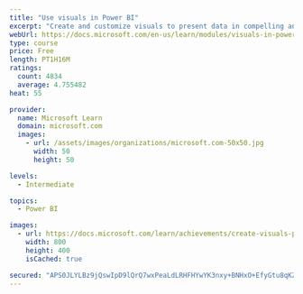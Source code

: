 ```yaml
---
title: "Use visuals in Power BI"
excerpt: "Create and customize visuals to present data in compelling and insightful ways."
webUrl: https://docs.microsoft.com/en-us/learn/modules/visuals-in-power-bi/
type: course
price: Free
length: PT1H16M
ratings:
  count: 4834
  average: 4.755482
heat: 55

provider:
  name: Microsoft Learn
  domain: microsoft.com
  images:
    - url: /assets/images/organizations/microsoft.com-50x50.jpg
      width: 50
      height: 50

levels:
  - Intermediate

topics:
  - Power BI

images:
  - url: https://docs.microsoft.com/learn/achievements/create-visuals-power-bi-desktop-social.png
    width: 800
    height: 400
    isCached: true

secured: "APS0JLYLBz9jQswIpD9lQrQ7wxPeaLdLRHFHYwYK3nxy+BNHxO+EfyGtu8qKZ8luPB0QPPU/M2M96P29ef9UvwprxyyFDEkjnbAVJY87xdGXX1EOFPDGwGUD1r/3O0onPXXhAZuSkEGbUxjefsQhRaXGmqprUotiCkKcYKGmR2uUZodXX5JEeN94gfK5fxp00w+FkoA21O56AudicZbLhhBbOP0xAI65TrqKDcLIv741DIR7G8qKV4I9T1NzqnS/U1CbvnBjLbI9WajAWRH/NFkJFblwdf/NajIDgq3d/3QKS2z1iK9OC6jhyNwJ87Va28sDMG/0i0kshLkRZ29fGtvB0X6EUlBwBoJU3ewZM9fHgJiYvdQjDDOQd51E2aVHyAZgbJwFY34llegdiqNxQodpkrq07xvPPgoDGgSkZso=;UAla+e2xb0/YPJfILfcjVw=="
---
```


